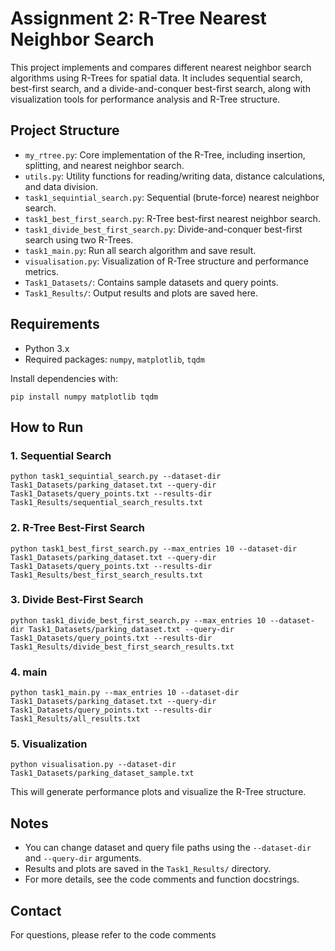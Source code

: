 # Assignment 2: R-Tree Nearest Neighbor Search

This project implements and compares different nearest neighbor search algorithms using R-Trees for spatial data. It includes sequential search, best-first search, and a divide-and-conquer best-first search, along with visualization tools for performance analysis and R-Tree structure.

## Project Structure

- `my_rtree.py`: Core implementation of the R-Tree, including insertion, splitting, and nearest neighbor search.
- `utils.py`: Utility functions for reading/writing data, distance calculations, and data division.
- `task1_sequintial_search.py`: Sequential (brute-force) nearest neighbor search.
- `task1_best_first_search.py`: R-Tree best-first nearest neighbor search.
- `task1_divide_best_first_search.py`: Divide-and-conquer best-first search using two R-Trees.
- `task1_main.py`: Run all search algorithm and save result.
- `visualisation.py`: Visualization of R-Tree structure and performance metrics.
- `Task1_Datasets/`: Contains sample datasets and query points.
- `Task1_Results/`: Output results and plots are saved here.

## Requirements

- Python 3.x
- Required packages: `numpy`, `matplotlib`, `tqdm`

Install dependencies with:

```
pip install numpy matplotlib tqdm
```

## How to Run

### 1. Sequential Search

```
python task1_sequintial_search.py --dataset-dir Task1_Datasets/parking_dataset.txt --query-dir Task1_Datasets/query_points.txt --results-dir Task1_Results/sequential_search_results.txt
```

### 2. R-Tree Best-First Search

```
python task1_best_first_search.py --max_entries 10 --dataset-dir Task1_Datasets/parking_dataset.txt --query-dir Task1_Datasets/query_points.txt --results-dir Task1_Results/best_first_search_results.txt
```

### 3. Divide Best-First Search

```
python task1_divide_best_first_search.py --max_entries 10 --dataset-dir Task1_Datasets/parking_dataset.txt --query-dir Task1_Datasets/query_points.txt --results-dir Task1_Results/divide_best_first_search_results.txt
```
### 4. main

```
python task1_main.py --max_entries 10 --dataset-dir Task1_Datasets/parking_dataset.txt --query-dir Task1_Datasets/query_points.txt --results-dir Task1_Results/all_results.txt
```

### 5. Visualization

```
python visualisation.py --dataset-dir Task1_Datasets/parking_dataset_sample.txt
```
This will generate performance plots and visualize the R-Tree structure.

## Notes
- You can change dataset and query file paths using the `--dataset-dir` and `--query-dir` arguments.
- Results and plots are saved in the `Task1_Results/` directory.
- For more details, see the code comments and function docstrings.

## Contact
For questions, please refer to the code comments
